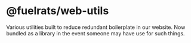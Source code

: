 # @fuelrats/web-utils
Various utilities built to reduce redundant boilerplate in our website. Now bundled as a library in the event someone may have use for such things.

